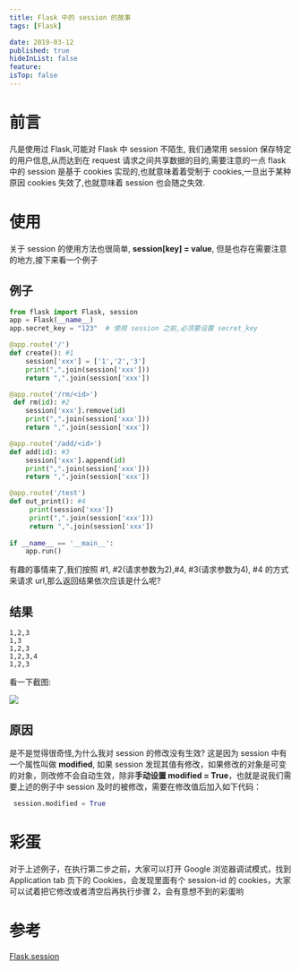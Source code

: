 ```yaml
---
title: Flask 中的 session 的故事
tags: [Flask]

date: 2019-03-12
published: true
hideInList: false
feature: 
isTop: false
---
```







# 前言

凡是使用过 Flask,可能对 Flask 中  session 不陌生, 我们通常用 session 保存特定的用户信息,从而达到在 request 请求之间共享数据的目的,需要注意的一点 flask 中的 session 是基于 cookies 实现的,也就意味着着受制于 cookies,一旦出于某种原因 cookies 失效了,也就意味着 session 也会随之失效. 


# 使用

关于 session 的使用方法也很简单, **session[key] = value**, 但是也存在需要注意的地方,接下来看一个例子

## 例子

```python
from flask import Flask, session
app = Flask(__name__)
app.secret_key = "123"  # 使用 session 之前,必须要设置 secret_key

@app.route('/')
def create(): #1
    session['xxx'] = ['1','2','3']
    print(",".join(session['xxx']))
    return ",".join(session['xxx'])

@app.route('/rm/<id>')
 def rm(id): #2
    session['xxx'].remove(id)
    print(",".join(session['xxx']))
    return ",".join(session['xxx'])

@app.route('/add/<id>')
def add(id): #3
    session['xxx'].append(id)
    print(",".join(session['xxx']))
    return ",".join(session['xxx'])

@app.route('/test')
def out_print(): #4
     print(session['xxx'])
     print(",".join(session['xxx']))
     return ",".join(session['xxx'])
     
if __name__ == '__main__':
    app.run()
```

有趣的事情来了,我们按照 #1, #2(请求参数为2),#4, #3(请求参数为4), #4 的方式来请求 url,那么返回结果依次应该是什么呢?

## 结果

```
1,2,3
1,3
1,2,3
1,2,3,4
1,2,3
```

看一下截图:

![](http://ww1.sinaimg.cn/large/006wYWbGly1g104yjiipoj30p2085gly.jpg)


## 原因

是不是觉得很奇怪,为什么我对 session 的修改没有生效? 这是因为 session 中有一个属性叫做 **modified**, 如果 session 发现其值有修改，如果修改的对象是可变的对象，则改修不会自动生效，除非**手动设置 modified = True**，也就是说我们需要上述的例子中 session 及时的被修改，需要在修改值后加入如下代码：

```python
 session.modified = True
```

# 彩蛋

对于上述例子，在执行第二步之前，大家可以打开 Google 浏览器调试模式，找到 Application tab 页下的 Cookies，会发现里面有个 session-id 的 cookies，大家可以试着把它修改或者清空后再执行步骤 2，会有意想不到的彩蛋哟


# 参考

[Flask.session](http://flask.pocoo.org/docs/1.0/api/#flask.session)

